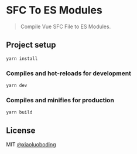 # SFC To ES Modules

> Compile Vue SFC File to ES Modules.

## Project setup
```
yarn install
```

### Compiles and hot-reloads for development
```
yarn dev
```

### Compiles and minifies for production
```
yarn build
```

## License

MIT [@xiaoluoboding](https://github.com/xiaoluoboding)

